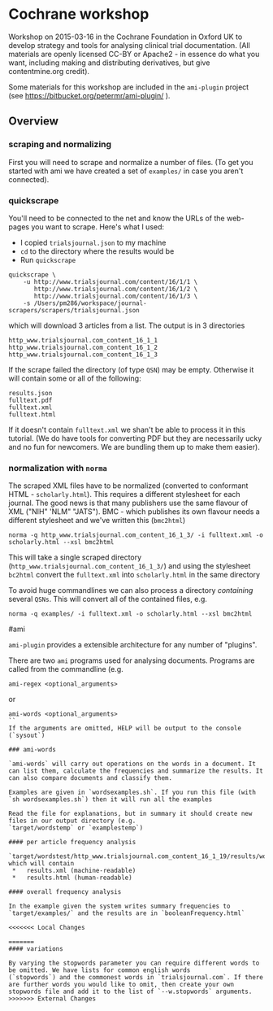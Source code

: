 # Cochrane workshop 

Workshop on 2015-03-16 in the Cochrane Foundation in Oxford UK to develop strategy and tools for analysing clinical trial documentation.
(All materials are openly licensed CC-BY or Apache2 - in essence do what you want, including making and distributing derivatives,  but give contentmine.org credit).

Some materials for this workshop are included in the `ami-plugin` project (see https://bitbucket.org/petermr/ami-plugin/ ).

## Overview

### scraping and normalizing 

First you will need to scrape and normalize a number of files. (To get you started with ami we have created a set of `examples/` in case
you aren't connected).

### quickscrape

You'll need to be connected to the net and know the URLs of the web-pages you want to scrape. Here's what I used:
 * I copied `trialsjournal.json` to my machine
 * `cd` to the directory where the results would be
 * Run `quickscrape`

```
quickscrape \
    -u http://www.trialsjournal.com/content/16/1/1 \
       http://www.trialsjournal.com/content/16/1/2 \
       http://www.trialsjournal.com/content/16/1/3 \
    -s /Users/pm286/workspace/journal-scrapers/scrapers/trialsjournal.json
```    
which will download 3 articles from a list. The output 
is in 3 directories
```
http_www.trialsjournal.com_content_16_1_1
http_www.trialsjournal.com_content_16_1_2
http_www.trialsjournal.com_content_16_1_3
```
If the scrape failed the directory (of type `QSN`) may be empty. Otherwise it will contain some or all of the following:
```
results.json
fulltext.pdf
fulltext.xml
fulltext.html
```
If it doesn't contain `fulltext.xml` we shan't be able to process it in this tutorial. (We do have tools for 
converting PDF but they are necessarily ucky and no fun for newcomers. We are bundling them up to make them easier).

### normalization with `norma`

The scraped XML files have to be normalized (converted to conformant HTML - `scholarly.html`). This requires a different stylesheet for each journal. The good news is that many publishers use the same flavour of XML ("NIH" 'NLM" "JATS"). BMC - which publishes its own flavour needs a different stylesheet and we've written this (`bmc2html`)

```
norma -q http_www.trialsjournal.com_content_16_1_3/ -i fulltext.xml -o scholarly.html --xsl bmc2html
```
This will take a single scraped directory (`http_www.trialsjournal.com_content_16_1_3/`) and using the stylesheet `bc2html` convert the `fulltext.xml` into `scholarly.html` in the same directory

To avoid huge commandlines we can also process a directory *containing* several `QSNs`. This will convert all of the contained 
files, e.g.
```
norma -q examples/ -i fulltext.xml -o scholarly.html --xsl bmc2html
```
#ami

`ami-plugin` provides a extensible architecture for any number of "plugins".

There are two `ami` programs used for analysing documents. Programs are called from the commandline (e.g.
```
ami-regex <optional_arguments>
```
or
```
ami-words <optional_arguments>
``
If the arguments are omitted, HELP will be output to the console (`sysout`)

### ami-words

`ami-words` will carry out operations on the words in a document. It can list them, calculate the frequencies and summarize the results. It can also compare documents and classify them.

Examples are given in `wordsexamples.sh`. If you run this file (with `sh wordsexamples.sh`) then it will run all the examples

Read the file for explanations, but in summary it should create new files in our output directory (e.g. 
`target/wordstemp` or `examplestemp`) 

#### per article frequency analysis

`target/wordstest/http_www.trialsjournal.com_content_16_1_19/results/words/frequencies` which will contain
 *   results.xml (machine-readable)
 *   results.html (human-readable)

#### overall frequency analysis

In the example given the system writes summary frequencies to `target/examples/` and the results are in `booleanFrequency.html`

<<<<<<< Local Changes

=======
#### variations

By varying the stopwords parameter you can require different words to be omitted. We have lists for common english words 
(`stopwords`) and the commonest words in `trialsjournal.com`. If there are further words you would like to omit, then create your own stopwords file and add it to the list of `--w.stopwords` arguments.
>>>>>>> External Changes
